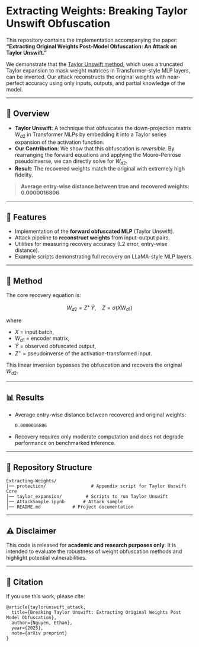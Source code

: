 # Extracting Weights: Breaking Taylor Unswift Obfuscation

This repository contains the implementation accompanying the paper:
**“Extracting Original Weights Post-Model Obfuscation: An Attack on Taylor Unswift.”**

We demonstrate that the [Taylor Unswift method](https://arxiv.org/pdf/2410.05331), which uses a truncated Taylor expansion to mask weight matrices in Transformer-style MLP layers, can be inverted. Our attack reconstructs the original weights with near-perfect accuracy using only inputs, outputs, and partial knowledge of the model.

---

## 📖 Overview

* **Taylor Unswift**: A technique that obfuscates the down-projection matrix $W_{d2}$ in Transformer MLPs by embedding it into a Taylor series expansion of the activation function.
* **Our Contribution**: We show that this obfuscation is *reversible*. By rearranging the forward equations and applying the Moore–Penrose pseudoinverse, we can directly solve for $W_{d2}$.
* **Result**: The recovered weights match the original with extremely high fidelity.

> **Average entry-wise distance between true and recovered weights:**
> **0.0000016806**

---

## 🚀 Features

* Implementation of the **forward obfuscated MLP** (Taylor Unswift).
* Attack pipeline to **reconstruct weights** from input–output pairs.
* Utilities for measuring recovery accuracy (L2 error, entry-wise distance).
* Example scripts demonstrating full recovery on LLaMA-style MLP layers.

---

## 🔬 Method

The core recovery equation is:

$$
W_{d2} = Z^{+} \, \tilde{Y}, \quad Z = \sigma(X W_{d1})
$$

where

* $X$ = input batch,
* $W_{d1}$ = encoder matrix,
* $\tilde{Y}$ = observed obfuscated output,
* $Z^{+}$ = pseudoinverse of the activation-transformed input.

This linear inversion bypasses the obfuscation and recovers the original $W_{d2}$.

---

## 📊 Results

* Average entry-wise distance between recovered and original weights:

  ```
  0.0000016806
  ```
* Recovery requires only moderate computation and does not degrade performance on benchmarked inference.

---

## 📂 Repository Structure

```
Extracting-Weights/
│── protection/                 # Appendix script for Taylor Unswift Core
│── taylor_expansion/         # Scripts to run Taylor Unswift
│── AttackSample.ipynb       # Attack sample
│── README.md            # Project documentation
```

---

## ⚠️ Disclaimer

This code is released for **academic and research purposes only**.
It is intended to evaluate the robustness of weight obfuscation methods and highlight potential vulnerabilities.

---

## 📜 Citation

If you use this work, please cite:

```
@article{taylorunswift_attack,
  title={Breaking Taylor Unswift: Extracting Original Weights Post Model Obfuscation},
  author={Nguyen, Ethan},
  year={2025},
  note={arXiv preprint}
}
```
